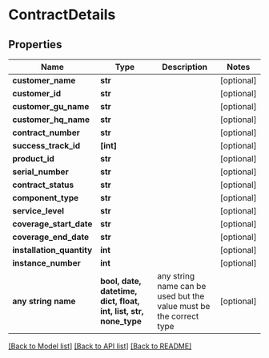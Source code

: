 # ContractDetails


## Properties
Name | Type | Description | Notes
------------ | ------------- | ------------- | -------------
**customer_name** | **str** |  | [optional] 
**customer_id** | **str** |  | [optional] 
**customer_gu_name** | **str** |  | [optional] 
**customer_hq_name** | **str** |  | [optional] 
**contract_number** | **str** |  | [optional] 
**success_track_id** | **[int]** |  | [optional] 
**product_id** | **str** |  | [optional] 
**serial_number** | **str** |  | [optional] 
**contract_status** | **str** |  | [optional] 
**component_type** | **str** |  | [optional] 
**service_level** | **str** |  | [optional] 
**coverage_start_date** | **str** |  | [optional] 
**coverage_end_date** | **str** |  | [optional] 
**installation_quantity** | **int** |  | [optional] 
**instance_number** | **int** |  | [optional] 
**any string name** | **bool, date, datetime, dict, float, int, list, str, none_type** | any string name can be used but the value must be the correct type | [optional]

[[Back to Model list]](../README.md#documentation-for-models) [[Back to API list]](../README.md#documentation-for-api-endpoints) [[Back to README]](../README.md)


